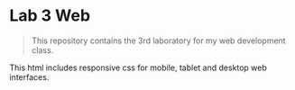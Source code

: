 # Lab 3 Web

>This repository contains the 3rd laboratory for my web development class.

This html includes responsive css for mobile, tablet and desktop web interfaces.